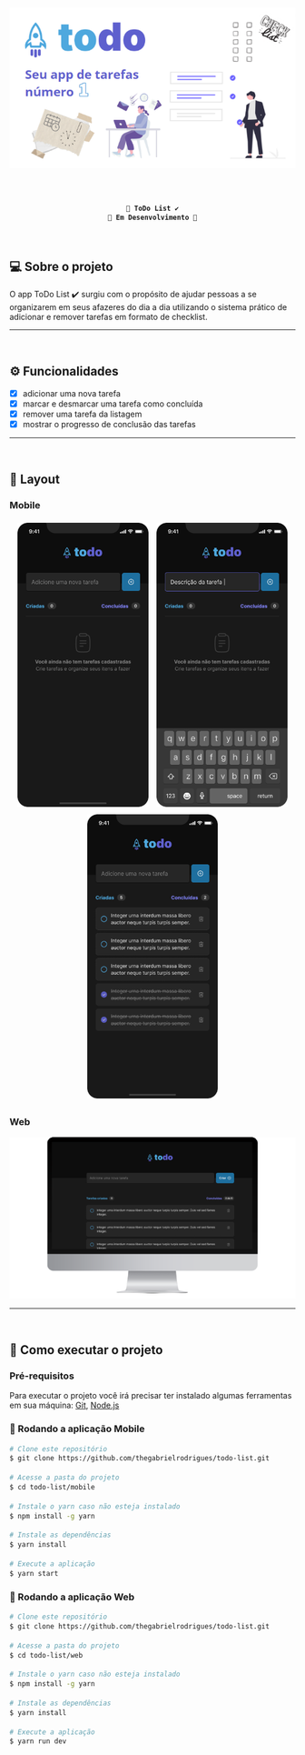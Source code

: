 <h1 align="center">
  <img alt="Banner" src="./assets/banner.png">
</h1>

<br>

<h4 align="center">

    🚧 ToDo List ✔️
    🚧 Em Desenvolvimento 🔨
</h4>

<br>

## 💻 Sobre o projeto
O app ToDo List ✔️ surgiu com o propósito de ajudar pessoas a se organizarem em seus afazeres do dia a dia utilizando o sistema prático de adicionar e remover tarefas em formato de checklist.

---
<br>

## ⚙️ Funcionalidades
- [x] adicionar uma nova tarefa
- [x] marcar e desmarcar uma tarefa como concluída
- [x] remover uma tarefa da listagem
- [x] mostrar o progresso de conclusão das tarefas

---
<br>

## 🎨 Layout

### Mobile
<div align="center">
  <img alt="ToDo - Empty" src="./assets/mobile-todo-empty.png" style="height: 500px; margin: 5px;">
  <img alt="ToDo - Description" src="./assets/mobile-todo-description.png" style="height: 500px; margin: 5px;">
  <img alt="ToDo - List" src="./assets/mobile-todo-list.png" style="height: 500px; margin: 5px;">
</div>

### Web
<div align="center">
  <img alt="ToDo - List" src="./assets/web-todo-list.png">
</div>

---
<br>

## 🚀 Como executar o projeto

### Pré-requisitos
Para executar o projeto você irá precisar ter instalado algumas ferramentas em sua máquina:
[Git](https://git-scm.com/), [Node.js](https://nodejs.org/)

### 📱 Rodando a aplicação Mobile
```bash
# Clone este repositório
$ git clone https://github.com/thegabrielrodrigues/todo-list.git

# Acesse a pasta do projeto
$ cd todo-list/mobile

# Instale o yarn caso não esteja instalado
$ npm install -g yarn

# Instale as dependências
$ yarn install

# Execute a aplicação
$ yarn start
```

### 🧭 Rodando a aplicação Web
```bash
# Clone este repositório
$ git clone https://github.com/thegabrielrodrigues/todo-list.git

# Acesse a pasta do projeto
$ cd todo-list/web

# Instale o yarn caso não esteja instalado
$ npm install -g yarn

# Instale as dependências
$ yarn install

# Execute a aplicação
$ yarn run dev
```
